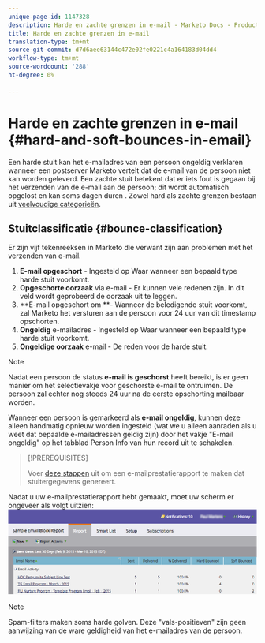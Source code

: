 ```yaml
---
unique-page-id: 1147328
description: Harde en zachte grenzen in e-mail - Marketo Docs - Productdocumentatie
title: Harde en zachte grenzen in e-mail
translation-type: tm+mt
source-git-commit: d7d6aee63144c472e02fe0221c4a164183d04dd4
workflow-type: tm+mt
source-wordcount: '288'
ht-degree: 0%

---
```



# Harde en zachte grenzen in e-mail {#hard-and-soft-bounces-in-email}

Een harde stuit kan het e-mailadres van een persoon ongeldig verklaren wanneer een postserver Marketo vertelt dat de e-mail van de persoon niet kan worden geleverd. Een zachte stuit betekent dat er iets fout is gegaan bij het verzenden van de e-mail aan de persoon; dit wordt automatisch opgelost en kan soms dagen duren . Zowel hard als zachte grenzen bestaan uit [veelvoudige categorieën](http://nation.marketo.com/t5/Knowledgebase/Maintaining-a-Directory-of-Leads-Bouncing-Emails/ta-p/300838).

## Stuitclassificatie {#bounce-classification}

Er zijn vijf tekenreeksen in Marketo die verwant zijn aan problemen met het verzenden van e-mail.

1. **E-mail opgeschort**  - Ingesteld op Waar wanneer een bepaald type harde stuit voorkomt.
1. **Opgeschorte oorzaak**  via e-mail - Er kunnen vele redenen zijn. In dit veld wordt geprobeerd de oorzaak uit te leggen.
1. **E-mail opgeschort om **- Wanneer de beledigende stuit voorkomt, zal Marketo het versturen aan de persoon voor 24 uur van dit timestamp opschorten.
1. **Ongeldig**  e-mailadres - Ingesteld op Waar wanneer een bepaald type harde stuit voorkomt.
1. **Ongeldige oorzaak**  e-mail - De reden voor de harde stuit.

>[!NOTE]
>
>Nadat een persoon de status **e-mail is geschorst** heeft bereikt, is er geen manier om het selectievakje voor geschorste e-mail te ontruimen. De persoon zal echter nog steeds 24 uur na de eerste opschorting mailbaar worden.
>
>Wanneer een persoon is gemarkeerd als **e-mail ongeldig**, kunnen deze alleen handmatig opnieuw worden ingesteld (wat we u alleen aanraden als u weet dat bepaalde e-mailadressen geldig zijn) door het vakje &quot;E-mail ongeldig&quot; op het tabblad Person Info van hun record uit te schakelen.

>[!PREREQUISITES]
>
>Voer [deze stappen](../../../product-docs/email-marketing/email-programs/email-program-data/email-performance-report.md) uit om een e-mailprestatierapport te maken dat stuitergegevens genereert.

Nadat u uw e-mailprestatierapport hebt gemaakt, moet uw scherm er ongeveer als volgt uitzien: ![](assets/soft-hard-bounce.png)

>[!NOTE]
>
>Spam-filters maken soms harde golven. Deze &quot;vals-positieven&quot; zijn geen aanwijzing van de ware geldigheid van het e-mailadres van de persoon.

